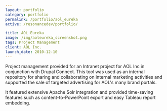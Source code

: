 ```yaml
---
layout: portfolio
category: portfolio
permalink: /portfolio/aol_eureka
active: /resonancedev/portfolio/

title: AOL Eureka
image: /img/aoleureka_screenshot.png
tags: Project Management
client: AOL Inc.
launch_date: 2010-12-10
---
```

Project management provided for an Intranet project for AOL Inc in conjunction with Drupal Connect. This tool was used as an internal repository for sharing and collaborating on internal marketing activities and supported the sale of targeted advertising for AOL's many brand portals.

It featured extensive Apache Solr integration and provided time-saving features such as content-to-PowerPoint export and easy Tableau report embedding.